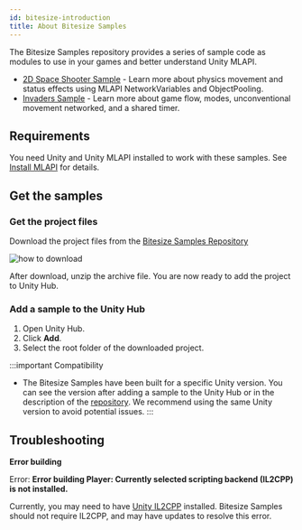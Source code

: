 ```yaml
---
id: bitesize-introduction
title: About Bitesize Samples
---
```


The Bitesize Samples repository provides a series of sample code as modules to use in your games and better understand Unity MLAPI.

* [2D Space Shooter Sample](bitesize-invaders.md) - Learn more about physics movement and status effects using MLAPI NetworkVariables and ObjectPooling.
* [Invaders Sample](bitesize-spaceshooter.md) - Learn more about game flow, modes, unconventional movement networked, and a shared timer.

## Requirements

You need Unity and Unity MLAPI installed to work with these samples. See [Install MLAPI](../migration/installation.md) for details.

## Get the samples

### Get the project files

Download the project files from the [Bitesize Samples Repository](https://github.com/Unity-Technologies/com.unity.multiplayer.samples.bitesize)

![how to download](/img/bitesize/bitesize-download.png)

After download, unzip the archive file. You are now ready to add the project to Unity Hub.

### Add a sample to the Unity Hub

1. Open Unity Hub.
1. Click **Add**.
1. Select the root folder of the downloaded project.

:::important Compatibility
- The Bitesize Samples have been built for a specific Unity version. You can see the version after adding a sample to the Unity Hub or in the description of the [repository](https://github.com/Unity-Technologies/com.unity.multiplayer.samples.bitesize). We recommend using the same Unity version to avoid potential issues.
:::

## Troubleshooting

**Error building**

Error: **Error building Player: Currently selected scripting backend (IL2CPP) is not installed.**

Currently, you may need to have [Unity IL2CPP](https://docs.unity3d.com/Manual/IL2CPP.html) installed. Bitesize Samples should not require IL2CPP, and may have updates to resolve this error.